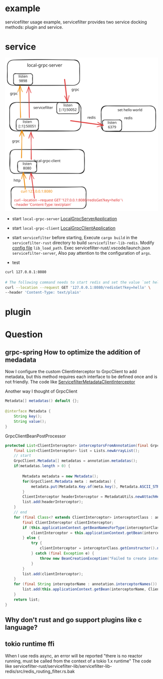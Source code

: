 # example
servicefilter usage example, servicefilter provides two service docking methods: plugin and service.

# service
![data flow](docs/images/example_service.svg)

* start `local-grpc-server` [LocalGrpcServerApplication](grpc-spring/examples/local-grpc-server/src/main/java/net/devh/boot/grpc/examples/local/server/LocalGrpcServerApplication.java)

* start `local-grpc-client` [LocalGrpcClientApplication](grpc-spring/examples/local-grpc-client/src/main/java/net/devh/boot/grpc/examples/local/client/LocalGrpcClientApplication.java)

* start `servicefilter`
before starting, Execute `cargo build` in the `servicefilter-rust` directory to build `servicefilter-lib-redis`. Modify [config file](service-filter-server.yaml) `lib_load_path`.
Exec servicefilter-rust/.vscode/launch.json `servicefilter-server`, Also pay attention to the configuration of `args`.

* test
```bash
curl 127.0.0.1:8080

# The following command needs to start redis and set the value `set hello world`
curl --location --request GET '127.0.0.1:8080/redisGet?key=hello' \
--header 'Content-Type: text/plain'
```

# plugin



# Question
## grpc-spring How to optimize the addition of medadata
Now I configure the custom ClientInterceptor to GrpcClient to add metadata, but this method requires each interface to be defined once and is not friendly. The code like [ServicefilterMetadataClientInterceptor](grpc-spring/examples/local-grpc-client/src/main/java/net/devh/boot/grpc/examples/local/client/GrpcClientService.java)

Another way I thought of GrpcClient
```java
Metadata[] metadatas() default {};

@interface Metadata {
    String key();
    String value();
}
```
GrpcClientBeanPostProcessor
```java
protected List<ClientInterceptor> interceptorsFromAnnotation(final GrpcClient annotation) throws BeansException {
    final List<ClientInterceptor> list = Lists.newArrayList();
	// start
    GrpcClient.Metadata[] metadatas = annotation.metadatas();
    if(metadatas.length > 0) {

        Metadata metadata = new Metadata();
        for(GrpcClient.Metadata meta : metadatas) {
            metadata.put(Metadata.Key.of(meta.key(), Metadata.ASCII_STRING_MARSHALLER), meta.value());
        }
        ClientInterceptor headerInterceptor = MetadataUtils.newAttachHeadersInterceptor(metadata);
        list.add(headerInterceptor);
    }
	// end
    for (final Class<? extends ClientInterceptor> interceptorClass : annotation.interceptors()) {
        final ClientInterceptor clientInterceptor;
        if (this.applicationContext.getBeanNamesForType(interceptorClass).length > 0) {
            clientInterceptor = this.applicationContext.getBean(interceptorClass);
        } else {
            try {
                clientInterceptor = interceptorClass.getConstructor().newInstance();
            } catch (final Exception e) {
                throw new BeanCreationException("Failed to create interceptor instance", e);
            }
        }
        list.add(clientInterceptor);
    }
    for (final String interceptorName : annotation.interceptorNames()) {
        list.add(this.applicationContext.getBean(interceptorName, ClientInterceptor.class));
    }
    return list;
}

```

## Why don't rust and go support plugins like c language?
## tokio runtime ffi
When I use redis async, an error will be reported "there is no reactor running, must be called from the context of a tokio 1.x runtime"
The code like servicefilter-rust/servicefilter-lib/servicefilter-lib-redis/src/redis_routing_filter.rs.bak